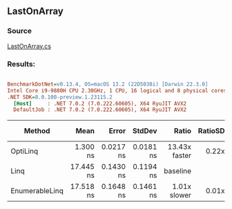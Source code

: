 ﻿## LastOnArray

### Source
[LastOnArray.cs](../../src/OptiLinq.Benchmark/LastOnArray.cs)

### Results:
``` ini

BenchmarkDotNet=v0.13.4, OS=macOS 13.2 (22D5038i) [Darwin 22.3.0]
Intel Core i9-9880H CPU 2.30GHz, 1 CPU, 16 logical and 8 physical cores
.NET SDK=8.0.100-preview.1.23115.2
  [Host]     : .NET 7.0.2 (7.0.222.60605), X64 RyuJIT AVX2
  DefaultJob : .NET 7.0.2 (7.0.222.60605), X64 RyuJIT AVX2


```
|         Method |      Mean |     Error |    StdDev |         Ratio | RatioSD | Allocated | Alloc Ratio |
|--------------- |----------:|----------:|----------:|--------------:|--------:|----------:|------------:|
|       OptiLinq |  1.300 ns | 0.0217 ns | 0.0181 ns | 13.43x faster |   0.22x |         - |          NA |
|           Linq | 17.445 ns | 0.1430 ns | 0.1194 ns |      baseline |         |         - |          NA |
| EnumerableLinq | 17.518 ns | 0.1648 ns | 0.1461 ns |  1.01x slower |   0.01x |         - |          NA |
